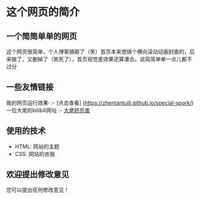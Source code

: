 # 这个网页的简介

## 一个简简单单的网页

这个网页很简单，个人博客搞砸了（笑）首页本来想搞个横向滚动动画封面的，后来做了，又删掉了（笑死了），首页视觉差效果还算凑合。说简简单单一点儿都不过分
## 一些友情链接

我的网页运行效果· :- [点击查看] (https://zhentantuili.github.io/special-spork/)
一位大佬的bilibili网址 :- [大佬好厉害](https://space.bilibili.com/34786453?spm_id_from=333.337.0.0)
## 使用的技术

* HTML: 网站的主题
* CSS: 网站的衣服
## 欢迎提出修改意见
您可以提出任何修改意见！
